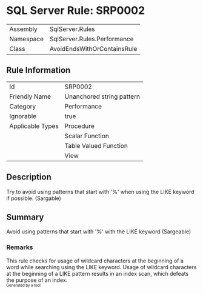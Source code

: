 # SQL Server Rule: SRP0002
  
|    |    |
|----|----|
| Assembly | SqlServer.Rules |
| Namespace | SqlServer.Rules.Performance |
| Class | AvoidEndsWithOrContainsRule |
  
## Rule Information
  
|    |    |
|----|----|
| Id | SRP0002 |
| Friendly Name | Unanchored string pattern |
| Category | Performance |
| Ignorable | true |
| Applicable Types | Procedure  |
|   | Scalar Function |
|   | Table Valued Function |
|   | View |
  
## Description
  
Try to avoid using patterns that start with '%' when using the LIKE keyword if possible.  (Sargable)
  
## Summary
  
Avoid using patterns that start with '%' with the LIKE keyword  (Sargeable)
  
### Remarks
  
This rule checks for usage of wildcard characters at the beginning of a word while searching
using the LIKE keyword. Usage of wildcard characters at the beginning of a LIKE pattern
results in an index scan, which defeats the purpose of an index.  
<sub><sup>Generated by a tool</sup></sub>
